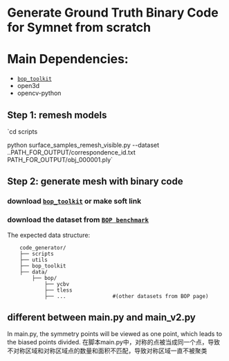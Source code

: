 # Generate Ground Truth Binary Code for Symnet from scratch

# Main Dependencies:
- [`bop_toolkit`](https://github.com/thodan/bop_toolkit)
- open3d
- opencv-python

## Step 1: remesh models
`cd scripts

 python surface_samples_remesh_visible.py --dataset ..PATH_FOR_OUTPUT/correspondence_id.txt PATH_FOR_OUTPUT/obj_000001.ply`

## Step 2: generate mesh with binary code

### download [`bop_toolkit`](https://github.com/thodan/bop_toolkit) or make soft link

### download the dataset from [`BOP benchmark`](https://bop.felk.cvut.cz/datasets/)

The expected data structure:
```
    code_generator/
    ├── scripts
    ├── utils
    ├── bop_toolkit
    ├── data/
        ├── bop/
            ├── ycbv
            ├── tless
            ├── ...               #(other datasets from BOP page)
```

### 


## different between main.py and main_v2.py
In main.py, the symmetry points will be viewed as one point, which leads to the biased points divided.
在脚本main.py中，对称的点被当成同一个点，导致不对称区域和对称区域点的数量和面积不匹配，导致对称区域一直不被聚类

